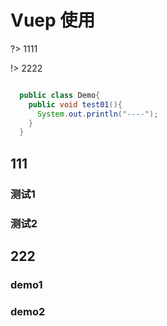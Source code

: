 # Vuep 使用

?> 1111

!> 2222

```java

  public class Demo{
    public void test01(){
      System.out.println("----");
    }
  }

```

<vuep template="#example"></vuep>

<script v-pre type="text/x-template" id="example">
  <template>
    <div>Hello, {{ name }}!</div>
  </template>

  <script>
    module.exports = {
      data: function () {
        return { name: 'Vue' }
      }
    }
  </script>
</script>

<vuep template="#example1"></vuep>
<script v-pre type="text/x-template" id="example1">
  <template>
    <div>您好, {{ name }}!</div>
  </template>

  <script>
    module.exports = {
      data: function () {
        return { name: 'Vue' }
      }
    }
  </script>
</script>

## 111
### 测试1
### 测试2


## 222
### demo1
### demo2

